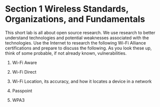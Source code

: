 # Section 1 Wireless Standards, Organizations, and Fundamentals

This short lab is all about open source research. We use research to
better understand technologies and potential weaknesses associated
with the technologies. Use the Internet to research the following
Wi-Fi Alliance certifications and prepare to discuss the following. As
you look these up, think of some probable, if not already known,
vulnerabilities.

1.  Wi-Fi Aware

2.  Wi-Fi Direct

3.  Wi-Fi Location, its accuracy, and how it locates a device in a
    network

4.  Passpoint

5.  WPA3

